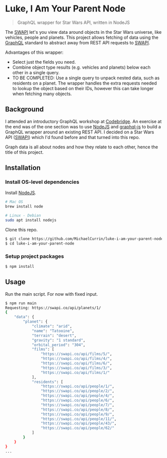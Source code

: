 # Luke, I Am Your Parent Node
> GraphQL wrapper for Star Wars API, written in NodeJS

The [SWAPI](https://swapi.co/) let's you view data around objects in the Star Wars universe, like vehicles, people and planets. This project allows fetching of data using the [GraphQL](https://graphql.org/) standard to abstract away from REST API requests to [SWAPI](https://swapi.co/).

Advantages of this wrapper:

- Select just the fields you need.
- Combine object type results (e.g. vehicles and planets) below each other in a single query.
- TO BE COMPLETED: Use a single query to unpack nested data, such as residents on a planet. The wrapper handles the extra requests needed to lookup the object based on their IDs, however this can take longer when fetching many objects.

## Background

I attended an introductory GraphQL workshop at [Codebridge](https://codebridge.org.za/). An exercise at the end was of the one section was to use [NodeJS](https://nodejs.org/en/) and [graphql-js](https://graphql.org/graphql-js/) to build a GraphQL wrapper around an existing REST API. I decided on a Star Wars API ([SWAPI](https://swapi.co/)) which I'd found before and that turned into this repo.

Graph data is all about nodes and how they relate to each other, hence the title of this project.


## Installation

### Install OS-level dependencies

Install [NodeJS](https://nodejs.org/en/).

```bash
# Mac OS
brew install node

# Linux - Debian
sudo apt install nodejs
```

Clone this repo.

```bash
$ git clone https://github.com/MichaelCurrin/luke-i-am-your-parent-node.git
$ cd luke-i-am-your-parent-node
```

### Setup project packages

```bash
$ npm install
```


## Usage

Run the main script. For now with fixed input.

```bash
$ npm run main
Requesting: https://swapi.co/api/planets/1/
{
    "data": {
        "planet": {
            "climate": "arid",
            "name": "Tatooine",
            "terrain": "desert",
            "gravity": "1 standard",
            "orbital_period": "304",
            "films": [
                "https://swapi.co/api/films/5/",
                "https://swapi.co/api/films/4/",
                "https://swapi.co/api/films/6/",
                "https://swapi.co/api/films/3/",
                "https://swapi.co/api/films/1/"
            ],
            "residents": [
                "https://swapi.co/api/people/1/",
                "https://swapi.co/api/people/2/",
                "https://swapi.co/api/people/4/",
                "https://swapi.co/api/people/6/",
                "https://swapi.co/api/people/7/",
                "https://swapi.co/api/people/8/",
                "https://swapi.co/api/people/9/",
                "https://swapi.co/api/people/11/",
                "https://swapi.co/api/people/43/",
                "https://swapi.co/api/people/62/"
            ]
        }
    }
}
...
```
